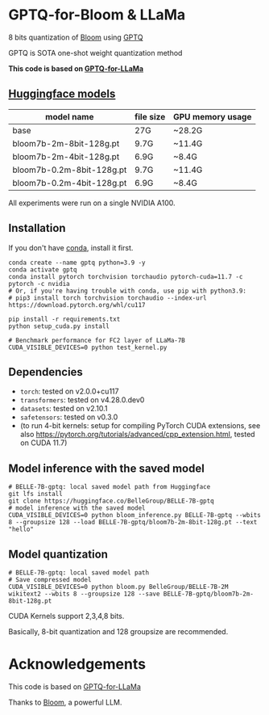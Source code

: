# GPTQ-for-Bloom & LLaMa
8 bits quantization of [Bloom](https://arxiv.org/pdf/2211.05100.pdf) using [GPTQ](https://arxiv.org/abs/2210.17323)

GPTQ is SOTA one-shot weight quantization method

**This code is based on [GPTQ-for-LLaMa](https://github.com/qwopqwop200/GPTQ-for-LLaMa)**

## [Huggingface models](https://huggingface.co/BelleGroup/BELLE-7B-gptq) 


| model name       |  file size | GPU memory usage |
| -------------------------------------------------- |  ------------------- | ------------------ |
|           base                 |          27G        |       ~28.2G         |
|           bloom7b-2m-8bit-128g.pt                  |          9.7G        |       ~11.4G          |
|           bloom7b-2m-4bit-128g.pt                  |          6.9G        |        ~8.4G          |
|           bloom7b-0.2m-8bit-128g.pt                  |          9.7G        |       ~11.4G          |
|           bloom7b-0.2m-4bit-128g.pt                  |          6.9G        |        ~8.4G          |


All experiments were run on a single NVIDIA A100.

## Installation
If you don't have [conda](https://docs.conda.io/en/latest/miniconda.html), install it first.
```
conda create --name gptq python=3.9 -y
conda activate gptq
conda install pytorch torchvision torchaudio pytorch-cuda=11.7 -c pytorch -c nvidia
# Or, if you're having trouble with conda, use pip with python3.9:
# pip3 install torch torchvision torchaudio --index-url https://download.pytorch.org/whl/cu117

pip install -r requirements.txt
python setup_cuda.py install

# Benchmark performance for FC2 layer of LLaMa-7B
CUDA_VISIBLE_DEVICES=0 python test_kernel.py
```
## Dependencies

* `torch`: tested on v2.0.0+cu117
* `transformers`: tested on v4.28.0.dev0
* `datasets`: tested on v2.10.1
* `safetensors`: tested on v0.3.0
* (to run 4-bit kernels: setup for compiling PyTorch CUDA extensions, see also https://pytorch.org/tutorials/advanced/cpp_extension.html, tested on CUDA 11.7)


## Model inference with the saved model
```
# BELLE-7B-gptq: local saved model path from Huggingface
git lfs install
git clone https://huggingface.co/BelleGroup/BELLE-7B-gptq
# model inference with the saved model
CUDA_VISIBLE_DEVICES=0 python bloom_inference.py BELLE-7B-gptq --wbits 8 --groupsize 128 --load BELLE-7B-gptq/bloom7b-2m-8bit-128g.pt --text "hello"
```

## Model quantization

```
# BELLE-7B-gptq: local saved model path
# Save compressed model
CUDA_VISIBLE_DEVICES=0 python bloom.py BelleGroup/BELLE-7B-2M wikitext2 --wbits 8 --groupsize 128 --save BELLE-7B-gptq/bloom7b-2m-8bit-128g.pt

```
CUDA Kernels support 2,3,4,8 bits.

Basically, 8-bit quantization and 128 groupsize are recommended.

# Acknowledgements
This code is based on [GPTQ-for-LLaMa](https://github.com/qwopqwop200/GPTQ-for-LLaMa)

Thanks to [Bloom](https://arxiv.org/pdf/2211.05100.pdf), a powerful LLM.

